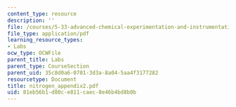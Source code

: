 ```yaml
---
content_type: resource
description: ''
file: /courses/5-33-advanced-chemical-experimentation-and-instrumentation-fall-2007/81eb56b1d80ce811caec8e46b4bd8b0b_nitrogen_appendix2.pdf
file_type: application/pdf
learning_resource_types:
- Labs
ocw_type: OCWFile
parent_title: Labs
parent_type: CourseSection
parent_uid: 35c8d0a6-0701-3d3a-8a04-5aa4f3177282
resourcetype: Document
title: nitrogen_appendix2.pdf
uid: 81eb56b1-d80c-e811-caec-8e46b4bd8b0b
---
```

